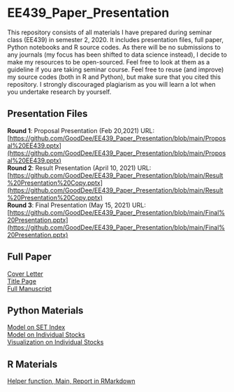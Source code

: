 # EE439_Paper_Presentation  
This repository consists of all materials I have prepared during seminar class (EE439) in semester 2, 2020. It includes presentation files, full paper, Python notebooks and R source codes. As there will be no submissions to any journals (my focus has been shifted to data science instead), I decide to make my resources to be open-sourced. Feel free to look at them as a guideline if you are taking seminar course. Feel free to reuse (and improve) my source codes (both in R and Python), but make sure that you cited this repository. I strongly discouraged plagiarism as you will learn a lot when you undertake research by yourself.  
  
## Presentation Files  
**Round 1**: Proposal Presentation  (Feb 20,2021)
URL: [https://github.com/GoodDee/EE439_Paper_Presentation/blob/main/Proposal%20EE439.pptx](https://github.com/GoodDee/EE439_Paper_Presentation/blob/main/Proposal%20EE439.pptx)  
**Round 2**: Result Presentation  (April 10, 2021)
URL: [https://github.com/GoodDee/EE439_Paper_Presentation/blob/main/Result%20Presentation%20Copy.pptx](https://github.com/GoodDee/EE439_Paper_Presentation/blob/main/Result%20Presentation%20Copy.pptx)  
**Round 3**: Final Presentation  (May 15, 2021)
URL: [https://github.com/GoodDee/EE439_Paper_Presentation/blob/main/Final%20Presentation.pptx](https://github.com/GoodDee/EE439_Paper_Presentation/blob/main/Final%20Presentation.pptx)  
## Full Paper  
[Cover Letter](https://github.com/GoodDee/EE439_Paper_Presentation/blob/main/Cover_Letter.docx)  
[Title Page](https://github.com/GoodDee/EE439_Paper_Presentation/blob/main/Title_Page.docx)    
[Full Manuscript](https://github.com/GoodDee/EE439_Paper_Presentation/blob/main/Stock_Volatility_SET.docx)  
## Python Materials  
[Model on SET Index](https://github.com/GoodDee/EE439_Paper_Presentation/blob/main/GARCH_Final_SET_IDX.ipynb)  
[Model on Individual Stocks](https://github.com/GoodDee/EE439_Paper_Presentation/blob/main/GARCH_individual_stocks%20-%20Copy.ipynb)  
[Visualization on Individual Stocks](https://github.com/GoodDee/EE439_Paper_Presentation/blob/main/Individual%20Stocks%20Viz.ipynb)  

## R Materials  
[Helper function, Main, Report in RMarkdown](https://github.com/GoodDee/EE439_Paper_Presentation/tree/main/Result_Presentation)
